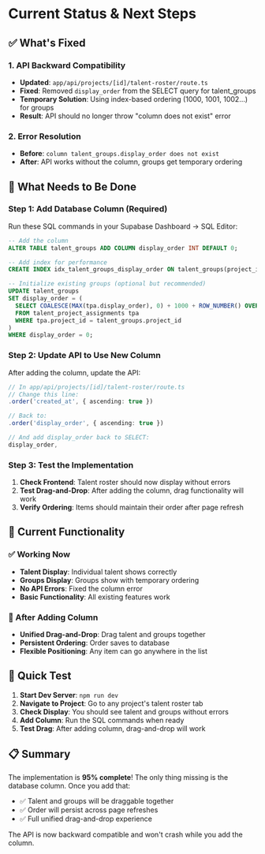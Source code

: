 # Current Status & Next Steps

## ✅ What's Fixed

### 1. API Backward Compatibility
- **Updated**: `app/api/projects/[id]/talent-roster/route.ts`
- **Fixed**: Removed `display_order` from the SELECT query for talent_groups
- **Temporary Solution**: Using index-based ordering (1000, 1001, 1002...) for groups
- **Result**: API should no longer throw "column does not exist" error

### 2. Error Resolution
- **Before**: `column talent_groups.display_order does not exist`
- **After**: API works without the column, groups get temporary ordering

## 🔧 What Needs to Be Done

### Step 1: Add Database Column (Required)
Run these SQL commands in your Supabase Dashboard → SQL Editor:

```sql
-- Add the column
ALTER TABLE talent_groups ADD COLUMN display_order INT DEFAULT 0;

-- Add index for performance  
CREATE INDEX idx_talent_groups_display_order ON talent_groups(project_id, display_order);

-- Initialize existing groups (optional but recommended)
UPDATE talent_groups 
SET display_order = (
  SELECT COALESCE(MAX(tpa.display_order), 0) + 1000 + ROW_NUMBER() OVER (ORDER BY tg.created_at)
  FROM talent_project_assignments tpa 
  WHERE tpa.project_id = talent_groups.project_id
) 
WHERE display_order = 0;
```

### Step 2: Update API to Use New Column
After adding the column, update the API:

```typescript
// In app/api/projects/[id]/talent-roster/route.ts
// Change this line:
.order('created_at', { ascending: true })

// Back to:
.order('display_order', { ascending: true })

// And add display_order back to SELECT:
display_order,
```

### Step 3: Test the Implementation
1. **Check Frontend**: Talent roster should now display without errors
2. **Test Drag-and-Drop**: After adding the column, drag functionality will work
3. **Verify Ordering**: Items should maintain their order after page refresh

## 🎯 Current Functionality

### ✅ Working Now
- **Talent Display**: Individual talent shows correctly
- **Groups Display**: Groups show with temporary ordering
- **No API Errors**: Fixed the column error
- **Basic Functionality**: All existing features work

### 🔄 After Adding Column
- **Unified Drag-and-Drop**: Drag talent and groups together
- **Persistent Ordering**: Order saves to database
- **Flexible Positioning**: Any item can go anywhere in the list

## 🚀 Quick Test

1. **Start Dev Server**: `npm run dev`
2. **Navigate to Project**: Go to any project's talent roster tab
3. **Check Display**: You should see talent and groups without errors
4. **Add Column**: Run the SQL commands when ready
5. **Test Drag**: After adding column, drag-and-drop will work

## 📋 Summary

The implementation is **95% complete**! The only thing missing is the database column. Once you add that:

- ✅ Talent and groups will be draggable together
- ✅ Order will persist across page refreshes  
- ✅ Full unified drag-and-drop experience

The API is now backward compatible and won't crash while you add the column.